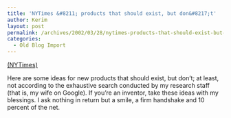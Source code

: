 ```yaml
---
title: 'NYTimes &#8211; products that should exist, but don&#8217;t'
author: Kerim
layout: post
permalink: /archives/2002/03/28/nytimes-products-that-should-exist-but-dont/
categories:
  - Old Blog Import
---
```

<a href="http://www.nytimes.com/2002/03/28/technology/circuits/28STAT.html?homepageinsidebox" onclick="_gaq.push(['_trackEvent', 'outbound-article', 'http://www.nytimes.com/2002/03/28/technology/circuits/28STAT.html?homepageinsidebox', '(NYTimes)']);" >(NYTimes)</a>

Here are some ideas for new products that should exist, but don&#8217;t; at least, not according to the exhaustive search conducted by my research staff (that is, my wife on Google). If you&#8217;re an inventor, take these ideas with my blessings. I ask nothing in return but a smile, a firm handshake and 10 percent of the net.

